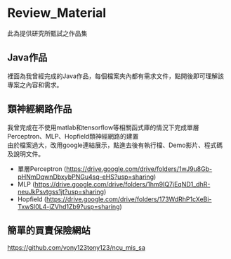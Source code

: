 # Review_Material
此為提供研究所甄試之作品集
## Java作品
裡面為我曾經完成的Java作品，每個檔案夾內都有需求文件，點開後即可理解該專案之內容和需求。

## 類神經網路作品
我曾完成在不使用matlab和tensorflow等相關函式庫的情況下完成單層Perceptron、MLP、Hopfield類神經網路的建置\
由於檔案過大，改用google連結展示，點進去後有執行檔、Demo影片、程式碼及說明文件。
- 單層Perceptron (https://drive.google.com/drive/folders/1wJ9u8Gb-pHNmDqwnDbxybPNGu4sq-eHS?usp=sharing)
- MLP (https://drive.google.com/drive/folders/1hm9IQ7jEqND1_dhR-neuJkPsvtgss1jt?usp=sharing)
- Hopfield (https://drive.google.com/drive/folders/173WdRhP1cXeBi-TxwSl0L4-jZVhd1Zb9?usp=sharing)

## 簡單的買賣保險網站
  https://github.com/vony123tony123/ncu_mis_sa
